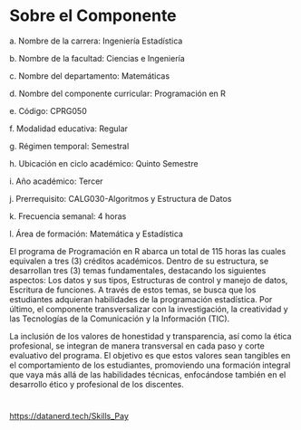 

# Sobre el Componente

a.	Nombre de la carrera:	Ingeniería Estadística 

b.	Nombre de la facultad:	Ciencias e Ingeniería  

c.	Nombre del departamento:	Matemáticas 

d.	Nombre del componente curricular:	Programación en R

e.	Código:	CPRG050

f.	Modalidad educativa:	Regular 

g.	Régimen temporal:	Semestral

h.	Ubicación en ciclo académico: 	Quinto Semestre

i.	Año académico: 	Tercer 

j.	Prerrequisito:	CALG030-Algoritmos y Estructura de Datos

k.	Frecuencia semanal: 	4 horas 

l.	Área de formación:	Matemática y Estadística

El programa de Programación en R abarca un total de 115 horas las cuales equivalen a tres (3) créditos académicos. Dentro de su estructura, se desarrollan tres (3) temas fundamentales, destacando los siguientes aspectos: Los datos y sus tipos, Estructuras de control y manejo de datos, Escritura de funciones. A través de estos temas, se busca que los estudiantes adquieran habilidades de la programación estadística. Por último, el componente transversalizar con la investigación, la creatividad y las Tecnologías de la Comunicación y la Información (TIC).

La inclusión de los valores de honestidad y transparencia, así como la ética profesional, se integran de manera transversal en cada paso y corte evaluativo del programa. El objetivo es que estos valores sean tangibles en el comportamiento de los estudiantes, promoviendo una formación integral que vaya más allá de las habilidades técnicas, enfocándose también en el desarrollo ético y profesional de los discentes.


# 

https://datanerd.tech/Skills_Pay
